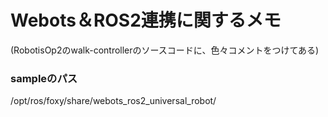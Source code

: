 # Webots＆ROS2連携に関するメモ
(RobotisOp2のwalk-controllerのソースコードに、色々コメントをつけてある) <br>
### sampleのパス
/opt/ros/foxy/share/webots_ros2_universal_robot/ <br>

